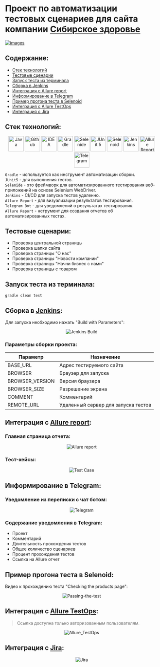# Проект по автоматизации тестовых сценариев для сайта компании [Сибирское здоровье](https://siberianhealth.com/ru)

[![images](assets/images/logo_company.jpg)](https://siberianhealth.com/ru)

## Содержание:
+ [Стек технологий](#стек-технологий)  
+ [Тестовые сценарии](#Тестовые-сценарии)
+ [Запуск теста из терминала](#запуск-теста-из-терминала)
+ [Сборка в Jenkins](#Сборка-в-Jenkins)
+ [Интеграция с Allure report](#Интеграция-с-Allure-report)
+ [Информирование в Telegram](#Информирование-в-Telegram)
+ [Пример прогона теста в Selenoid](#пример-прогона-теста-selenoid)
+ [Интеграция с Allure TestOps](#интеграция-allure-testops)
+ [Интеграция с Jira](#интеграция-jira)

## <a name="стек-технологий"></a>Стек технологий:
<p align="center">
<a href="https://www.java.com/"><img src="assets/images/Java.svg" width="50" height="50"  alt="Java"/></a>
<a href="https://github.com/"><img src="assets/images/GitHub.svg" width="50" height="50"  alt="Github"/></a>
<a href="https://www.jetbrains.com/idea/"><img src="assets/images/Intelij_IDEA.svg" width="50" height="50"  alt="IDEA"/></a>
<a href="https://gradle.org/"><img src="assets/images/Gradle.svg" width="50" height="50"  alt="Gradle"/></a>
<a href="https://selenide.org/"><img src="assets/images/Selenide.svg" width="50" height="50"  alt="Selenide"/></a>
<a href="https://junit.org/junit5/"><img src="assets/images/JUnit5.svg" width="50" height="50"  alt="JUnit 5"/></a>
<a href="https://aerokube.com/selenoid/"><img src="assets/images/Selenoid.svg" width="50" height="50"  alt="Selenoid"/></a>
<a href="https://www.jenkins.io/"><img src="assets/images/Jenkins.svg" width="50" height="50"  alt="Jenkins"/></a>
<a href="https://github.com/allure-framework/allure2"><img src="assets/images/Allure_Report.svg" width="50" height="50"  alt="Allure Reports"/></a>
<a href="https://telegram.org/"><img src="assets/images/Telegram.svg" width="50" height="50"  alt="Telegram"/></a>
</p>

`Gradle` - используется как инструмент автоматизации сборки.  \
`JUnit5` - для выполнения тестов.\
`Selenide` - это фреймворк для автоматизированного тестирования веб-приложений на основе Selenium WebDriver.\
`Jenkins` - CI/CD для запуска тестов удаленно.\
`Allure Report` - для визуализации результатов тестирования.\
`Telegram Bot` - для уведомлений о результатах тестирования.\
`Allure Report` - нструмент для создания отчетов об автоматизированных тестах.

## <a name="Тестовые-сценарии"></a>Тестовые сценарии:
- Проверка центральной страницы
- Проверка шапки сайта
- Проверка страницы "О нас"
- Проверка страницы "Новости компании"
- Проверка страницы "Начни бизнес с нами"
- Проверка страницы с товаром
  
## <a name="запуск-теста-из-терминала"></a>Запуск теста из терминала:

```
gradle clean test  
```

## <a name="Сборка-в-Jenkins"></a>Сборка в [Jenkins](https://jenkins.autotests.cloud/job/sveta_siberianhealth_com_test/):

Для запуска необходимо нажать "Build with Parameters":

<p align="center">
<img src="assets/screenshots/JenkinsScreenshot.png" alt="Jenkins Build">
</p>

### Параметры сборки проекта:

| Параметр        | Назначение                               |
|-----------------|------------------------------------------|
| BASE_URL        | Адрес тестируемого сайта                 |
| BROWSER         | Браузер для запуска                      |
| BROWSER_VERSION | Версия браузера                          |
| BROWSER_SIZE    | Разрешение экрана                        |
| COMMENT         | Комментарий                              |
| REMOTE_URL      | Удаленный сервер для запуска тестов      |

## <a name="Интеграция-с-Allure-report"></a>Интеграция с [Allure report](https://jenkins.autotests.cloud/job/sveta_siberianhealth_com_test/allure/):

### Главная страница отчета:
<p align="center">
<img src="assets/screenshots/Allure-report_2.jpg" alt="Allure report">
</p>

### Тест-кейсы:

<p align="center">
<img src="assets/screenshots/Allure-testCase_2.jpg" alt="Test Case">
</p>

## <a name="Информирование-в-Telegram"></a>Информирование в Telegram:

### Уведомление из переписки с чат ботом:

<p align="center">
<img src="assets/screenshots/Telegram_2.png" alt="Telegram">
</p>


### Содержание уведомления в Telegram:

- Проект
- Комментарий
- Длительность прохождения тестов
- Общее количество сценариев
- Процент прохождения тестов
- Ссылка на Allure отчет

## <a name="пример-прогона-теста-selenoid"></a>Пример прогона теста в Selenoid:
Видео к прохождению теста "Checking the products page":
<p align="center">
<img src="assets/screenshots/Passing-the-test.gif" alt="Passing-the-test">
</p>

## <a name="интеграция-allure-testops">Интеграция с [Allure TestOps](https://allure.autotests.cloud/project/3877/dashboards):</a>
> Ссылка доступна только авторизованным пользователям.

<p align="center">
<img src="assets/screenshots/Allure_TestOps.png" alt="Allure_TestOps">
</p>

## <a name="интеграция-jira">Интеграция с [Jira](https://jira.autotests.cloud/browse/HOMEWORK-1001):</a>

<p align="center">
<img src="assets/screenshots/Jira.png" alt="Jira">
</p>
